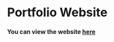 # Portfolio Website #

#### You can view the website <a href="https://ayushkumargupta.herokuapp.com/" target="_blank">here</a>